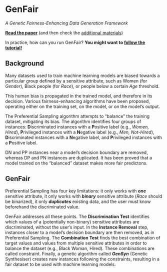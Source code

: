 # GenFair
_A Genetic Fairness-Enhancing Data Generation Framework_

**[Read the paper]([https://github.com/FedericoMz/GenFair/blob/main/GenFair%20Additional%20Materials.pdf])**
(and then check the [additional materials]([https://github.com/FedericoMz/GenFair/blob/main/GenFair%20Tutorial.ipynb]))

In practice, how can you run GenFair? **You might want to [follow the tutorial!]([https://github.com/FedericoMz/GenFair/blob/main/GenFair%20Tutorial.ipynb])**

## Background
Many datasets used to train machine learning models are biased towards a particular group defined by a sensitive attribute, such as Women (for _Gender_), Black people (for _Race_), or people below a certain _Age_ threshold. 

This human bias is propagated in the trained model, and therefore in its decision. Various fairness-enhancing algorithms have been proposed, operating either on the training set, on the model, or on the model’s output.

The Preferential Sampling algorithm attempts to “balance” the training dataset, mitigating its bias. The algorithm identifies four groups of instances: **D**iscriminated instances with a **P**ositive label (e.g., _Women, Hired_), **P**rivileged instances with a **N**egative label (e.g., _Men, Not-Hired_), **D**iscriminated instances with a **N**egative label, and **P**rivileged instances with a **P**ositive label.

DN and PP instances near a model’s decision boundary are removed, whereas DP and PN instances are duplicated. It has been proved that a model trained on the “balanced” dataset makes more fair predictons.

## GenFair
Preferential Sampling has four key limitations: it only works with **_one_** sensitive attribute, it only works with **_binary_** sensitive attribute (_Race_ should be binarized), it only **_duplicates_** existing data, and the user must know beforehand the discriminated value. 

GenFair addresses all these points. The **Discrimination Test** identifies which values of a (potentially non-binary) sensitive attributes are discriminated, without the user’s input. In the **Instance Removal** step, instances closer to a model’s decision boundary are then removed, as in Preferential Sampling. The **Combination Test** finds the best combination of target values and values from multiple sensitive attributes in order to balance the dataset (e.g., Black Woman, Hired). These combinations are called constraint. Finally, a genetic algorithm called **_GenSyn_** (Genetic Synthesiser) creates new instances following the constraints, resulting in a fair dataset to be used with machine learning models.
